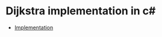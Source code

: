# Dijkstra implementation in c#

- [Implementation](https://github.com/mohammedsouleymane/AdventOfCode/blob/main/AdventOfCode2022/AdventOfCode2022/Day12.cs#solution)


